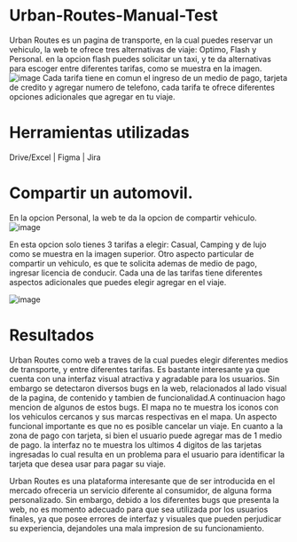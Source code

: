 # Urban-Routes-Manual-Test
Urban Routes es un pagina de transporte, en la cual puedes reservar un vehiculo, la web te ofrece tres alternativas de viaje: Optimo, Flash y Personal.
en la opcion flash puedes solicitar un taxi, y te da alternativas para escoger entre diferentes tarifas, como se muestra en la imagen.
![image](https://github.com/user-attachments/assets/8bdb7edb-760b-4215-ae07-404fbab24d70)
Cada tarifa tiene en comun el ingreso de un medio de pago, tarjeta de credito y agregar numero de telefono, cada tarifa te ofrece diferentes opciones adicionales que agregar en tu viaje.
# Herramientas utilizadas
Drive/Excel | Figma | Jira

# Compartir un automovil.
En la opcion Personal, la web te da la opcion de compartir vehiculo.
![image](https://github.com/user-attachments/assets/551e7073-90a2-44bf-880a-b3a05503ff89)

En esta opcion solo tienes 3 tarifas a elegir: Casual, Camping y de lujo como se muestra en la imagen superior.
Otro aspecto particular de compartir un vehiculo, es que te solicita ademas de medio de pago, ingresar licencia de conducir.
Cada una de las tarifas tiene diferentes aspectos adicionales que puedes elegir agregar en el viaje.

![image](https://github.com/user-attachments/assets/58e1bdf2-9ba6-40dc-89f6-cfe7b573ae13)

# Resultados
Urban Routes como web a traves de la cual puedes elegir diferentes medios de transporte, y entre diferentes tarifas. Es bastante interesante ya que cuenta con una interfaz visual atractiva y agradable para los usuarios.
Sin embargo se detectaron diversos bugs en la web, relacionados al lado visual de la pagina, de contenido y tambien de funcionalidad.A continuacion hago mencion de algunos de estos bugs. 
El mapa no te muestra los iconos con los vehiculos cercanos y sus marcas respectivas en el mapa.
Un aspecto funcional importante es que no es posible cancelar un viaje.
En cuanto a la zona de pago con tarjeta, si bien el usuario puede agregar mas de 1 medio de pago. la interfaz no te muestra los ultimos 4 digitos de las tarjetas ingresadas lo cual resulta en un problema para el usuario para identificar la tarjeta que desea usar para pagar su viaje.

Urban Routes es una plataforma interesante que de ser introducida en el mercado ofreceria un servicio diferente al consumidor, de alguna forma personalizado. Sin embargo, debido a los diferentes bugs que presenta la web, no es momento adecuado para que sea utilizada por los usuarios finales, ya que posee errores de interfaz y visuales que pueden perjudicar su experiencia, dejandoles una mala impresion de su funcionamiento.




